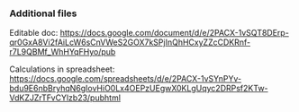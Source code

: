 ### Additional files

Editable doc: https://docs.google.com/document/d/e/2PACX-1vSQT8DErp-qr0GxA8Vi2fAiLcW6sCnVWeS2GOX7kSPjInQhHCxyZZcCDKRnf-r7L9QBMf_WhHYqFHyo/pub

Calculations in spreadsheet: https://docs.google.com/spreadsheets/d/e/2PACX-1vSYnPYv-bdu9E6nbBryhqN6gIovHiO0Lx4OEPzUEgwX0KLgUqyc2DRPsf2KTw-VdKZJZrTFvCYlzb23/pubhtml